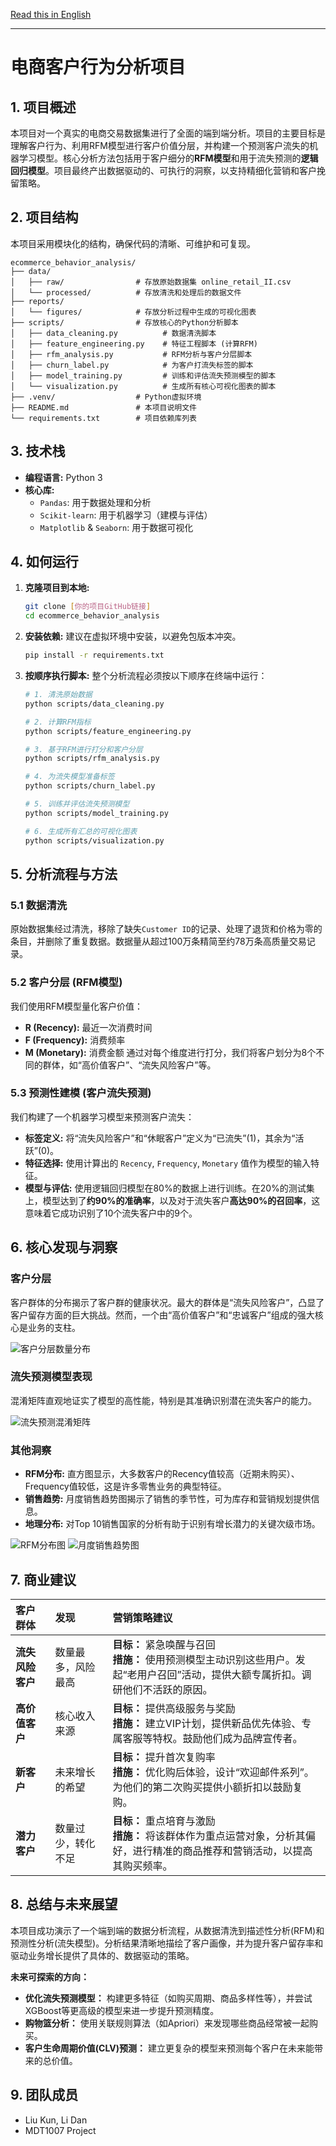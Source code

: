 [Read this in English](README.md)

---
# 电商客户行为分析项目

## 1. 项目概述

本项目对一个真实的电商交易数据集进行了全面的端到端分析。项目的主要目标是理解客户行为、利用RFM模型进行客户价值分层，并构建一个预测客户流失的机器学习模型。核心分析方法包括用于客户细分的**RFM模型**和用于流失预测的**逻辑回归模型**。项目最终产出数据驱动的、可执行的洞察，以支持精细化营销和客户挽留策略。

## 2. 项目结构

本项目采用模块化的结构，确保代码的清晰、可维护和可复现。

```plaintext
ecommerce_behavior_analysis/
├── data/
│   ├── raw/                # 存放原始数据集 online_retail_II.csv
│   └── processed/          # 存放清洗和处理后的数据文件
├── reports/
│   └── figures/            # 存放分析过程中生成的可视化图表
├── scripts/                # 存放核心的Python分析脚本
│   ├── data_cleaning.py          # 数据清洗脚本
│   ├── feature_engineering.py    # 特征工程脚本 (计算RFM)
│   ├── rfm_analysis.py           # RFM分析与客户分层脚本
│   ├── churn_label.py            # 为客户打流失标签的脚本
│   ├── model_training.py         # 训练和评估流失预测模型的脚本
│   └── visualization.py          # 生成所有核心可视化图表的脚本
├── .venv/                  # Python虚拟环境
├── README.md               # 本项目说明文件
└── requirements.txt        # 项目依赖库列表
```

## 3. 技术栈

* **编程语言:** Python 3
* **核心库:**
    * `Pandas`: 用于数据处理和分析
    * `Scikit-learn`: 用于机器学习（建模与评估）
    * `Matplotlib` & `Seaborn`: 用于数据可视化
    
## 4. 如何运行

1.  **克隆项目到本地:**
    ```bash
    git clone [你的项目GitHub链接]
    cd ecommerce_behavior_analysis
    ```

2.  **安装依赖:**
    建议在虚拟环境中安装，以避免包版本冲突。
    ```bash
    pip install -r requirements.txt
    ```

3.  **按顺序执行脚本:**
    整个分析流程必须按以下顺序在终端中运行：

    ```bash
    # 1. 清洗原始数据
    python scripts/data_cleaning.py

    # 2. 计算RFM指标
    python scripts/feature_engineering.py

    # 3. 基于RFM进行打分和客户分层
    python scripts/rfm_analysis.py

    # 4. 为流失模型准备标签
    python scripts/churn_label.py

    # 5. 训练并评估流失预测模型
    python scripts/model_training.py

    # 6. 生成所有汇总的可视化图表
    python scripts/visualization.py
    ```
    
## 5. 分析流程与方法

### 5.1 数据清洗
原始数据集经过清洗，移除了缺失`Customer ID`的记录、处理了退货和价格为零的条目，并删除了重复数据。数据量从超过100万条精简至约78万条高质量交易记录。

### 5.2 客户分层 (RFM模型)
我们使用RFM模型量化客户价值：
-   **R (Recency):** 最近一次消费时间
-   **F (Frequency):** 消费频率
-   **M (Monetary):** 消费金额
通过对每个维度进行打分，我们将客户划分为8个不同的群体，如“高价值客户”、“流失风险客户”等。

### 5.3 预测性建模 (客户流失预测)
我们构建了一个机器学习模型来预测客户流失：
-   **标签定义:** 将“流失风险客户”和“休眠客户”定义为“已流失”(1)，其余为“活跃”(0)。
-   **特征选择:** 使用计算出的 `Recency`, `Frequency`, `Monetary` 值作为模型的输入特征。
-   **模型与评估:** 使用逻辑回归模型在80%的数据上进行训练。在20%的测试集上，模型达到了**约90%的准确率**，以及对于流失客户**高达90%的召回率**，这意味着它成功识别了10个流失客户中的9个。

## 6. 核心发现与洞察

### 客户分层
客户群体的分布揭示了客户群的健康状况。最大的群体是“流失风险客户”，凸显了客户留存方面的巨大挑战。然而，一个由“高价值客户”和“忠诚客户”组成的强大核心是业务的支柱。

![客户分层数量分布](reports/figures/customer_segmentation_distribution.png)

### 流失预测模型表现
混淆矩阵直观地证实了模型的高性能，特别是其准确识别潜在流失客户的能力。

![流失预测混淆矩阵](reports/figures/churn_confusion_matrix.png)

### 其他洞察
-   **RFM分布:** 直方图显示，大多数客户的Recency值较高（近期未购买）、Frequency值较低，这是许多零售业务的典型特征。
-   **销售趋势:** 月度销售趋势图揭示了销售的季节性，可为库存和营销规划提供信息。
-   **地理分布:** 对Top 10销售国家的分析有助于识别有增长潜力的关键次级市场。

![RFM分布图](reports/figures/rfm_distributions.png)
![月度销售趋势图](reports/figures/monthly_sales_trend.png)

## 7. 商业建议

| 客户群体 | 发现 | 营销策略建议 |
| :--- | :--- | :--- |
| **流失风险客户** | 数量最多，风险最高 | **目标：** 紧急唤醒与召回<br>**措施：** 使用预测模型主动识别这些用户。发起“老用户召回”活动，提供大额专属折扣。调研他们不活跃的原因。 |
| **高价值客户** | 核心收入来源 | **目标：** 提供高级服务与奖励<br>**措施：** 建立VIP计划，提供新品优先体验、专属客服等特权。鼓励他们成为品牌宣传者。 |
| **新客户** | 未来增长的希望 | **目标：** 提升首次复购率<br>**措施：** 优化购后体验，设计“欢迎邮件系列”。为他们的第二次购买提供小额折扣以鼓励复购。 |
| **潜力客户**| 数量过少，转化不足 | **目标：** 重点培育与激励<br>**措施：** 将该群体作为重点运营对象，分析其偏好，进行精准的商品推荐和营销活动，以提高其购买频率。 |

## 8. 总结与未来展望

本项目成功演示了一个端到端的数据分析流程，从数据清洗到描述性分析(RFM)和预测性分析(流失模型)。分析结果清晰地描绘了客户画像，并为提升客户留存率和驱动业务增长提供了具体的、数据驱动的策略。

**未来可探索的方向：**
-   **优化流失预测模型：** 构建更多特征（如购买周期、商品多样性等），并尝试XGBoost等更高级的模型来进一步提升预测精度。
-   **购物篮分析：** 使用关联规则算法（如Apriori）来发现哪些商品经常被一起购买。
-   **客户生命周期价值(CLV)预测：** 建立更复杂的模型来预测每个客户在未来能带来的总价值。

## 9. 团队成员

* Liu Kun, Li Dan
* MDT1007 Project